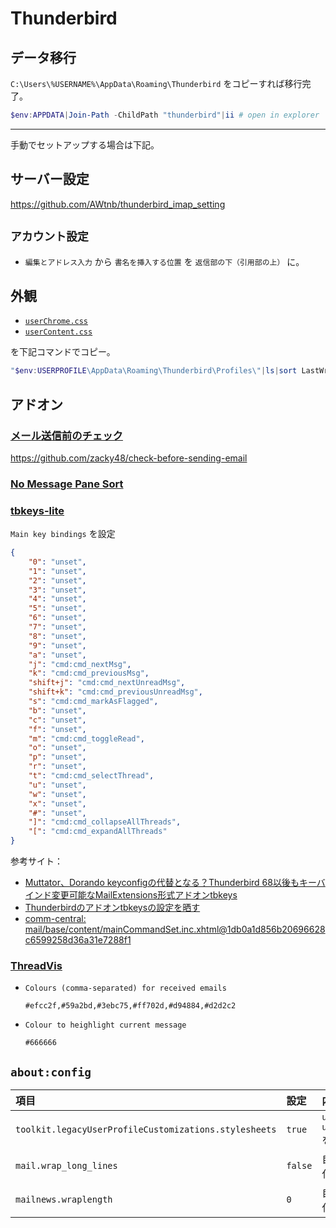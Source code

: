 # Thunderbird

## データ移行

`C:\Users\%USERNAME%\AppData\Roaming\Thunderbird` をコピーすれば移行完了。

```PowerShell
$env:APPDATA|Join-Path -ChildPath "thunderbird"|ii # open in explorer
```

------------------------------

手動でセットアップする場合は下記。


## サーバー設定

https://github.com/AWtnb/thunderbird_imap_setting

## `アカウント設定`

+ `編集とアドレス入力` から `書名を挿入する位置` を `返信部の下（引用部の上）` に。

## 外観

+ [`userChrome.css`](./chrome/userChrome.css)
+ [`userContent.css`](./chrome/userContent.css)

を下記コマンドでコピー。

```PowerShell
"$env:USERPROFILE\AppData\Roaming\Thunderbird\Profiles\"|ls|sort LastWriteTime|select -Last 1|ls -Filter "chrome"|sv dest;ls .\detail\chrome\|%{$_|Copy-Item -Destination $dest}
```

## アドオン

### [メール送信前のチェック](https://addons.thunderbird.net/thunderbird/addon/check-before-sending-email/)

https://github.com/zacky48/check-before-sending-email

###  [No Message Pane Sort](https://addons.thunderbird.net/ja/thunderbird/addon/no-message-pane-sort-by-mouse/)


###  [tbkeys-lite](https://addons.thunderbird.net/ja/thunderbird/user/willssss/)

`Main key bindings` を設定

```json
{
    "0": "unset",
    "1": "unset",
    "2": "unset",
    "3": "unset",
    "4": "unset",
    "5": "unset",
    "6": "unset",
    "7": "unset",
    "8": "unset",
    "9": "unset",
    "a": "unset",
    "j": "cmd:cmd_nextMsg",
    "k": "cmd:cmd_previousMsg",
    "shift+j": "cmd:cmd_nextUnreadMsg",
    "shift+k": "cmd:cmd_previousUnreadMsg",
    "s": "cmd:cmd_markAsFlagged",
    "b": "unset",
    "c": "unset",
    "f": "unset",
    "m": "cmd:cmd_toggleRead",
    "o": "unset",
    "p": "unset",
    "r": "unset",
    "t": "cmd:cmd_selectThread",
    "u": "unset",
    "w": "unset",
    "x": "unset",
    "#": "unset",
    "]": "cmd:cmd_collapseAllThreads",
    "[": "cmd:cmd_expandAllThreads"
}
```

参考サイト：

+ [Muttator、Dorando keyconfigの代替となる？Thunderbird 68以後もキーバインド変更可能なMailExtensions形式アドオンtbkeys](https://arimasou16.com/blog/2021/05/09/00392/)
+ [Thunderbirdのアドオンtbkeysの設定を晒す](https://arimasou16.com/blog/2021/05/22/00394/)
+ [comm-central: mail/base/content/mainCommandSet.inc.xhtml@1db0a1d856b20696628c6599258d36a31e7288f1](https://hg.mozilla.org/comm-central/file/tip/mail/base/content/mainCommandSet.inc.xhtml)

###  [ThreadVis](https://threadvis.github.io/)


+ `Colours (comma-separated) for received emails`

    ```
    #efcc2f,#59a2bd,#3ebc75,#ff702d,#d94884,#d2d2c2
    ```

+ `Colour to heighlight current message`

    ```
    #666666
    ```

## `about:config`

|項目|設定|内容|
|:---|:---|:---|
|`toolkit.legacyUserProfileCustomizations.stylesheets`|`true`|`userChrome.css` `userContent.css` を有効化|
|`mail.wrap_long_lines` |`false`|自動改行の無効化|
|`mailnews.wraplength` |`0`|自動改行の無効化|